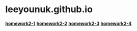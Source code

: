 # leeyounuk.github.io

[**homework2-1**](https://leeyounuk.github.io/homework2-1.html)
[**homework2-2**](https://leeyounuk.github.io/homework2-2.html)
[**homework2-3**](https://leeyounuk.github.io/homework2-3.html)
[**homework2-4**](https://leeyounuk.github.io/homework2-4.html)
